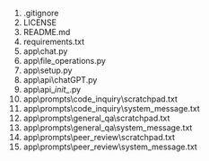 1. .gitignore
2. LICENSE
3. README.md
4. requirements.txt
5. app\chat.py
6. app\file_operations.py
7. app\setup.py
8. app\api\chatGPT.py
9. app\api\__init__.py
10. app\prompts\code_inquiry\scratchpad.txt
11. app\prompts\code_inquiry\system_message.txt
12. app\prompts\general_qa\scratchpad.txt
13. app\prompts\general_qa\system_message.txt
14. app\prompts\peer_review\scratchpad.txt
15. app\prompts\peer_review\system_message.txt
